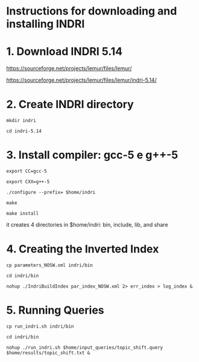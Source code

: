 # Instructions for downloading and installing INDRI

# 1. Download INDRI 5.14

https://sourceforge.net/projects/lemur/files/lemur/ 

https://sourceforge.net/projects/lemur/files/lemur/indri-5.14/

# 2. Create INDRI directory

```
mkdir indri
```

```
cd indri-5.14
```

# 3. Install compiler: gcc-5 e g++-5

```
export CC=gcc-5
```

```
export CXX=g++-5
```

```
./configure --prefix= $home/indri
```

```
make
```

```
make install
```

it creates 4 directories in $home/indri: bin, include, lib, and share 


# 4. Creating the Inverted Index

```
cp parameters_NOSW.xml indri/bin
```

```
cd indri/bin
```

```
nohup ./IndriBuildIndex par_index_NOSW.xml 2> err_index > log_index &
```

# 5. Running Queries

```
cp run_indri.sh indri/bin
```

```
cd indri/bin
```

```
nohup ./run_indri.sh $home/input_queries/topic_shift.query $home/results/topic_shift.txt &
```

